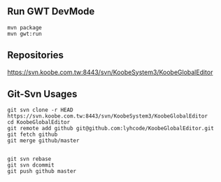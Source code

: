 
## Run GWT DevMode ##

    mvn package
    mvn gwt:run

## Repositories ##

https://svn.koobe.com.tw:8443/svn/KoobeSystem3/KoobeGlobalEditor


## Git-Svn Usages ##

    git svn clone -r HEAD https://svn.koobe.com.tw:8443/svn/KoobeSystem3/KoobeGlobalEditor
    cd KoobeGlobalEditor
    git remote add github git@github.com:lyhcode/KoobeGlobalEditor.git
    git fetch github
    git merge github/master


    git svn rebase
    git svn dcommit
    git push github master